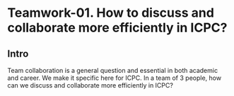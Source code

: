 # Teamwork-01. How to discuss and collaborate more efficiently in ICPC?
## Intro

Team collaboration is a general question and essential in both academic and career. We make it specific here for ICPC. In a team of 3 people, how can we discuss and collaborate more efficiently in ICPC?